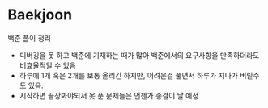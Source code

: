 # Baekjoon
백준 풀이 정리

 - 디버깅을 못 하고 백준에 기재하는 때가 많아 백준에서의 요구사항을 만족하더라도 비효율적일 수 있음
 - 하루에 1개 혹은 2개를 보통 올리긴 하지만, 어려운걸 풀면서 하루가 지나가 버릴수도 있음.
 - 시작하면 끝장봐야되서 못 푼 문제들은 언젠가 종결이 날 예정
